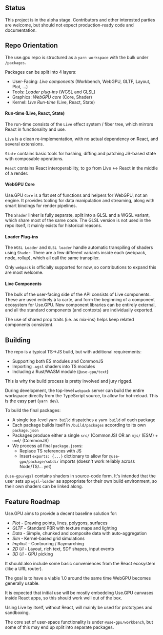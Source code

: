 ## Status

This project is in the alpha stage. Contributors and other interested parties are welcome, but should not expect production-ready code and documentation.

## Repo Orientation

The use.gpu repo is structured as a `yarn workspace` with the bulk under `/packages`.

Packages can be split into 4 layers:

- User-Facing: *Live components* (Workbench, WebGPU, GLTF, Layout, Plot, ...)
- Tools: *Loader plug-ins* (WGSL and GLSL)
- Graphics: *WebGPU core* (Core, Shader)
- Kernel: *Live Run-time* (Live, React, State)

#### Run-time (Live, React, State)

The run-time consists of the `Live` effect system / fiber tree, which mirrors React in functionality and use.

`Live` is a clean re-implementation, with no actual dependency on React, and several extensions.

`State` contains basic tools for hashing, diffing and patching JS-based state with composable operations.

`React` contains React interoperability, to go from Live <-> React in the middle of a render.

#### WebGPU Core

Use.GPU `Core` is a flat set of functions and helpers for WebGPU, not an engine. It provides tooling for data manipulation and streaming, along with smart bindings for render pipelines.

The `Shader` linker is fully separate, split into a GLSL and a WGSL variant, which share most of the same code. The GLSL version is not used in the repo itself, it mainly exists for historical reasons.

#### Loader Plug-ins

The `WGSL Loader` and `GLSL loader` handle automatic transpiling of shaders using `Shader`. There are a few different variants inside each (webpack, node, rollup), which all call the same transpiler.

Only `webpack` is officially supported for now, so contributions to expand this are most welcome.

#### Live Components

The bulk of the user-facing side of the API consists of Live components. These are used entirely à la carte, and form the beginning of a component ecosystem for Use.GPU. New component libraries can be entirely external, and all the standard components (and contexts) are individually exported.

The use of shared prop traits (i.e. as mix-ins) helps keep related components consistent.

## Building

The repo is a typical TS->JS build, but with additional requirements:

- Supporting both ES modules and CommonJS
- Importing `.wgsl` shaders into TS modules
- Including a Rust/WASM module (`@use-gpu/text`)

This is why the build process is pretty involved and jury rigged.

During development, the top-level `webpack` server can build the entire workspace directly from the TypeScript source, to allow for hot-reload. This is the easy part (`yarn dev`).

To build the final packages:
- A single top-level `yarn build` dispatches a `yarn build` of each package
- Each package builds itself in `/build/packages` according to its own `package.json`
- Packages produce either a single `src/` (CommonJS) OR an `mjs/` (ESM) + `umd/` (CommonJS)
- We process all final `package.json`s:
  - Replace TS references with JS
  - Insert `exports: {...}` dictionary to allow for `@use-gpu/package/subdir` imports (doesn't work reliably across Node/TS/... yet)

`@use-gpu/wgsl` contains shaders in source-code form. It's intended that the user sets up `wgsl-loader` as appropriate for their own build environment, so their own shaders can be linked along.

## Feature Roadmap

Use.GPU aims to provide a decent baseline solution for:
- *Plot* - Drawing points, lines, polygons, surfaces
- *GLTF* - Standard PBR with texture maps and lighting
- *Data* - Simple, chunked and composite data with auto-aggregation
- *Sim* - Kernel-based grid simulations
- *Implicit* - Contouring / Raymarching
- *2D UI* - Layout, rich text, SDF shapes, input events
- *3D UI* - GPU picking

It should also include some basic conveniences from the React ecosystem (like a URL router).

The goal is to have a viable 1.0 around the same time WebGPU becomes generally usable.

It is expected that initial use will be mostly embedding Use.GPU canvases inside React apps, so this should work well out of the box.

Using Live by itself, without React, will mainly be used for prototypes and sandboxing.

The core set of user-space functionality is under `@use-gpu/workbench`, but some of this may end up split into separate packages.
